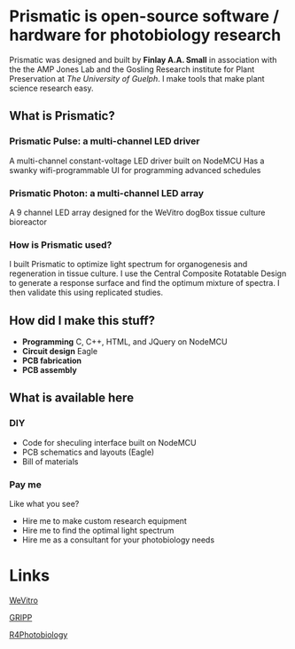 # Prismatic is open-source software / hardware for photobiology research 
Prismatic was designed and built by **Finlay A.A. Small** in association with the the AMP Jones Lab and the Gosling Research institute for Plant Preservation at *The University of Guelph*.
I make tools that make plant science research easy.


## What is Prismatic?
### Prismatic Pulse: a multi-channel LED driver
A multi-channel constant-voltage LED driver built on NodeMCU
Has a swanky wifi-programmable UI for programming advanced schedules

### Prismatic Photon: a multi-channel LED array
A 9 channel LED array designed for the WeVitro dogBox tissue culture bioreactor

### How is Prismatic used?
I built Prismatic to optimize light spectrum for organogenesis and regeneration in tissue culture. I use the Central Composite Rotatable Design to generate a response surface and find the optimum mixture of spectra. I then validate this using replicated studies. 

## How did I make this stuff?
* **Programming** C, C++, HTML, and JQuery on NodeMCU
* **Circuit design** Eagle
* **PCB fabrication**
* **PCB assembly**

## What is available here
### DIY
* Code for sheculing interface built on NodeMCU
* PCB schematics and layouts (Eagle)
* Bill of materials

### Pay me
Like what you see? 
* Hire me to make custom research equipment 
* Hire me to find the optimal light spectrum
* Hire me as a consultant for your photobiology needs

# Links
[WeVitro](https://wevitro.com/)

[GRIPP](Http://http://gripp.ca/)

[R4Photobiology](https://www.r4photobiology.info/)
